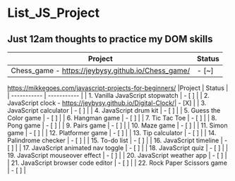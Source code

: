 # List_JS_Project
## Just 12am thoughts to practice my DOM skills

|Project | Status |
| ----------- | ----------- |
| Chess_game - https://jeybysy.github.io/Chess_game/| - [~] |

https://mikkegoes.com/javascript-projects-for-beginners/
|Project | Status |
| ----------- | ----------- |
| 1. Vanilla JavaScript stopwatch | - [ ] |
| 2. JavaScript clock - https://jeybysy.github.io/Digital-Clock/| - [X] |
| 3. JavaScript calculator | - [ ] |
| 4. JavaScript drum kit | - [ ] |
| 5. Guess the Color game | - [ ] |
| 6. Hangman game | - [ ] |
| 7. Tic Tac Toe | - [ ] |
| 8. Pong game | - [ ] |
| 9. Pairs game | - [ ] |
| 10. Maze game | - [ ] |
| 11. Simon game | - [ ] |
| 12. Platformer game | - [ ] |
| 13. Tip calculator | - [ ] |
| 14. Palindrome checker | - [ ] |
| 15. To-do list | - [ ] |
| 16. JavaScript timeline | - [ ] |
| 17. JavaScript animated nav toggle | - [ ] |
| 18. JavaScript quiz | - [ ] |
| 19. JavaScript mouseover effect | - [ ] |
| 20. JavaScript weather app | - [ ] |
| 21. JavaScript browser code editor | - [ ] |
| 22. Rock Paper Scissors game | - [ ] |

